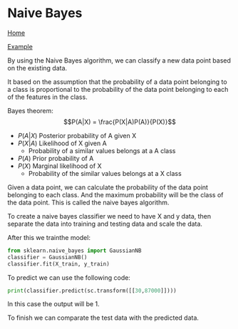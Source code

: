 # Naive Bayes

[Home](/.)

[Example](naive_bayes.ipynb)

By using the Naive Bayes algorithm, we can classify a new data point based on the existing data.

It based on the assumption that the probability of a data point belonging to a class is proportional to the probability of the data point belonging to each of the features in the class.


Bayes theorem:
$$P(A|X) = \frac{P(X|A)P(A)}{P(X)}$$

* $P(A|X)$ Posterior probability of A given X
* $P(X|A)$ Likelihood of X given A
  * Probability of a similar values belongs at a A class
* $P(A)$ Prior probability of A
* $P(X)$ Marginal likelihood of X
  * Probability of the similar values belongs at a X class

Given a data point, we can calculate the probability of the data point belonging to each class. And the maximum probability will be the class of the data point. This is called the naive bayes algorithm.

To create a naive bayes classifier we need to have X and y data, then separate the data into training and testing data and scale the data.

After this we trainthe model:
    
```python
from sklearn.naive_bayes import GaussianNB
classifier = GaussianNB()
classifier.fit(X_train, y_train)
```

To predict we can use the following code:
    
```python
print(classifier.predict(sc.transform([[30,87000]])))
```
In this case the output will be 1.

To finish we can comparate the test data with the predicted data.
